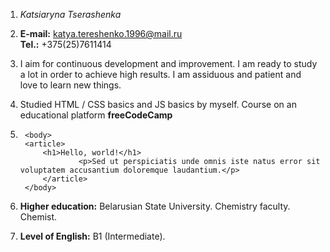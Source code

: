 1. *Katsiaryna Tserashenka*  

2. **E-mail:** <katya.tereshenko.1996@mail.ru>  
**Tel.:** +375(25)7611414

3. I aim for continuous development and improvement. I am ready to study a lot in order to achieve high results. I am assiduous and patient and love to learn new things.  

4. Studied HTML / CSS basics and JS basics by myself. 
Course on an educational platform **freeCodeCamp**   

5. ```
    <body>
	<article>
		<h1>Hello, world!</h1>
	      		<p>Sed ut perspiciatis unde omnis iste natus error sit voluptatem accusantium doloremque laudantium.</p>
      	</article>
    </body>
    ```   
    
6. **Higher education:** Belarusian State University. Chemistry faculty. Chemist.  

7. **Level of English:** B1 (Intermediate).
